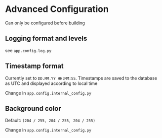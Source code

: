 # Advanced Configuration

Can only be configured before building

## Logging format and levels

see `app.config.log.py`

## Timestamp format

Currently set to `DD.MM.YY HH:MM:SS`. Timestamps are saved to the database as UTC and displayed according to local time

Change in `app.config.internal_config.py`

## Background color

Default: `(204 / 255, 204 / 255, 204 / 255)`

Change in `app.config.internal_config.py`

